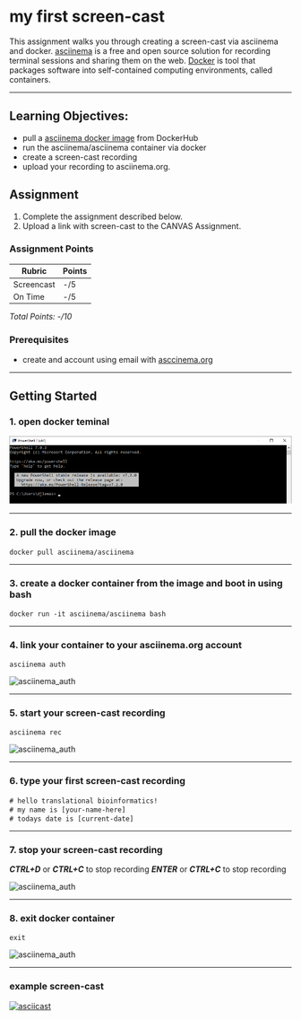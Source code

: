 # my first screen-cast 

This assignment walks you through creating a screen-cast via asciinema and docker. [asciinema](https://asciinema.org/about) is a free and open source solution for recording terminal sessions and sharing them on the web. [Docker](https://www.docker.com/resources/what-container) is tool that packages software into self-contained computing environments, called containers.
<!-- blank line -->
----
<!-- blank line -->
## Learning Objectives:
 - pull a [asciinema docker image](https://hub.docker.com/r/asciinema/asciinema/) from DockerHub
 - run the asciinema/asciinema container via docker
 - create a screen-cast recording
 - upload your recording to asciinema.org.
 
 ## Assignment 
1. Complete the assignment described below.
2. Upload a link with screen-cast to the CANVAS Assignment.
 
 ### Assignment Points
|  Rubric        | Points | 
|----------------|-------|
| Screencast     |  -/5  |
| On Time        |  -/5  |

*Total Points: -/10*

### Prerequisites
* create and account using email with [asccinema.org](https://asciinema.org/login/new) 
<!-- blank line -->
----
<!-- blank line -->

## Getting Started
### 1. open docker teminal

![asciinema_auth](https://github.com/GMS6804-master/assignment/blob/main/my_first_screen_cast/images/terminal_start.png)
<!-- blank line -->
----
<!-- blank line -->

### 2. pull the docker image

```
docker pull asciinema/asciinema
```
<!-- blank line -->
----
<!-- blank line -->

### 3. create a docker container from the image and boot in using bash
```
docker run -it asciinema/asciinema bash
```
<!-- blank line -->
----
<!-- blank line -->

### 4. link your container to your asciinema.org account
```
asciinema auth
```
![asciinema_auth](https://github.com/GMS6804-master/GMS6804-archive/blob/main/docker-container/images/asciinema_auth.png)
<!-- blank line -->
----
<!-- blank line -->

### 5. start your screen-cast recording 
```
asciinema rec
```
![asciinema_auth](https://github.com/GMS6804-master/GMS6804-archive/blob/main/docker-container/images/asciinema_rec.png)
<!-- blank line -->
----
<!-- blank line -->
### 6. type your first screen-cast recording
```
# hello translational bioinformatics!
# my name is [your-name-here]
# todays date is [current-date]

```
<!-- blank line -->
----
<!-- blank line -->

### 7. stop your screen-cast recording 

***CTRL+D*** or ***CTRL+C*** to stop recording
***ENTER*** or ***CTRL+C*** to stop recording

![asciinema_auth](https://github.com/GMS6804-master/GMS6804-archive/blob/main/docker-container/images/asciinema_stop.png)
<!-- blank line -->
----
<!-- blank line -->

### 8. exit docker container

```
exit
```

![asciinema_auth](https://github.com/GMS6804-master/GMS6804-archive/blob/main/docker-container/images/asciinema_exit.png)
<!-- blank line -->
----
<!-- blank line -->

### example screen-cast

[![asciicast](https://asciinema.org/a/453642.svg)](https://asciinema.org/a/453642?t=5)
